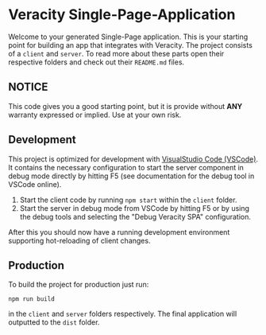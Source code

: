 # Veracity Single-Page-Application
Welcome to your generated Single-Page application. This is your starting point for building an app that integrates with Veracity. The project consists of a `client` and `server`. To read more about these parts open their respective folders and check out their `README.md` files.

## **NOTICE**
This code gives you a good starting point, but it is provide without **ANY** warranty expressed or implied. Use at your own risk.

## Development
This project is optimized for development with [VisualStudio Code (VSCode)](https://code.visualstudio.com/). It contains the necessary configuration to start the server component in debug mode directly by hitting F5 (see documentation for the debug tool in VSCode online).

1. Start the client code by running `npm start` within the `client` folder.
2. Start the server in debug mode from VSCode by hitting F5 or by using the debug tools and selecting the "Debug Veracity SPA" configuration.

After this you should now have a running development environment supporting hot-reloading of client changes.

## Production
To build the project for production just run:
```
npm run build
```

in the `client` and `server` folders respectively. The final application will outputted to the `dist` folder.